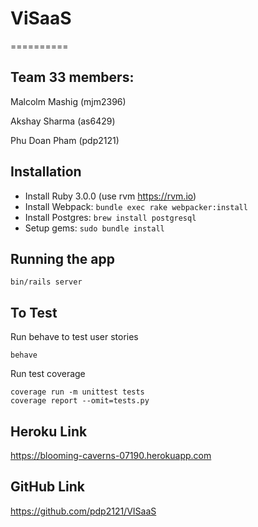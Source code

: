 # ViSaaS
==========
## Team 33 members:

Malcolm Mashig (mjm2396)

Akshay Sharma (as6429)

Phu Doan Pham (pdp2121)

## Installation
- Install Ruby 3.0.0 (use rvm https://rvm.io)
- Install Webpack: `bundle exec rake webpacker:install`
- Install Postgres: `brew install postgresql`
- Setup gems: `sudo bundle install`


## Running the app
`bin/rails server`

## To Test
Run behave to test user stories
```
behave
```
Run test coverage
```
coverage run -m unittest tests
coverage report --omit=tests.py
```

## Heroku Link
https://blooming-caverns-07190.herokuapp.com

## GitHub Link
https://github.com/pdp2121/VISaaS
